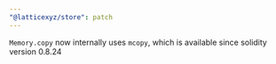 ```yaml
---
"@latticexyz/store": patch
---
```


`Memory.copy` now internally uses `mcopy`, which is available since solidity version 0.8.24
